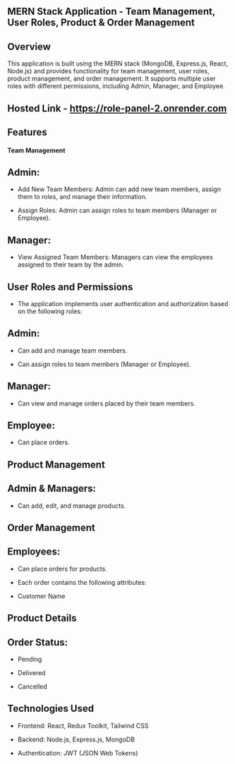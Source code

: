 ## MERN Stack Application - Team Management, User Roles, Product & Order Management
## Overview
This application is built using the MERN stack (MongoDB, Express.js, React, Node.js) and provides functionality for team management, user roles, product management, and order management. It supports multiple user roles with different permissions, including Admin, Manager, and Employee.

## Hosted Link - https://role-panel-2.onrender.com

## Features
#### Team Management
## Admin:

- Add New Team Members: Admin can add new team members, assign them to roles, and manage their information.

- Assign Roles: Admin can assign roles to team members (Manager or Employee).

## Manager:
- View Assigned Team Members: Managers can view the employees assigned to their team by the admin.

## User Roles and Permissions
- The application implements user authentication and authorization based on the following roles:

## Admin:

- Can add and manage team members.

- Can assign roles to team members (Manager or Employee).

## Manager:

- Can view and manage orders placed by their team members.

## Employee:

- Can place orders.

## Product Management
## Admin & Managers:

- Can add, edit, and manage products.

## Order Management
## Employees:

- Can place orders for products.

- Each order contains the following attributes:

- Customer Name

## Product Details

## Order Status:

- Pending

- Delivered

- Cancelled

## Technologies Used
- Frontend: React, Redux Toolkit, Tailwind CSS

- Backend: Node.js, Express.js, MongoDB

- Authentication: JWT (JSON Web Tokens)

